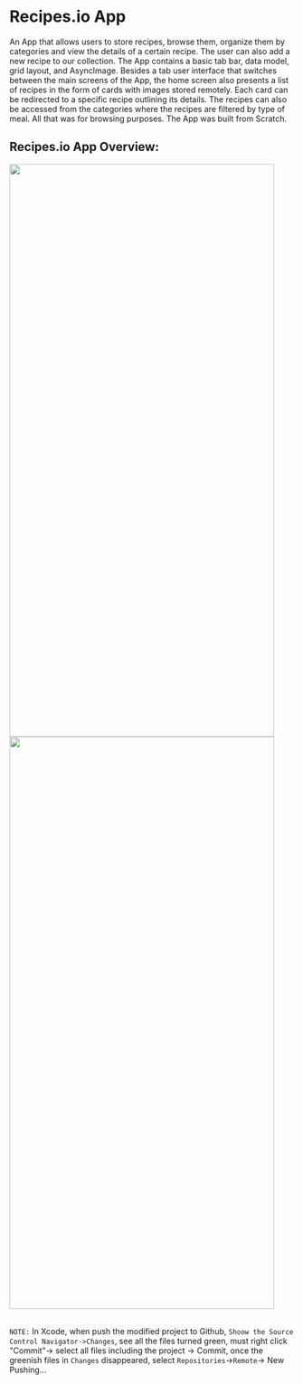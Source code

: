 # Recipes.io App
An App that allows users to store recipes, browse them, organize them by categories and view the details of a certain recipe. The user can also add a new recipe to our collection. The App contains a basic tab bar, data model, grid layout, and AsyncImage. Besides a tab user interface that switches between the main screens of the App, the home screen also presents a list of recipes in the form of cards with images stored remotely. Each card can be redirected to a specific recipe outlining its details. The recipes can also be accessed from the categories where the recipes are filtered by type of meal. All that was for browsing purposes. The App was built from Scratch.
## Recipes.io App Overview:
<div>
   <img src ="https://github.com/KrystalZhang612/Recipes.io-App/blob/main/Recipe.io%20App%20overview-1.png" width = "468" height = "1012.8"/>
   <img src = "https://github.com/KrystalZhang612/Recipes.io-App/blob/main/Recipe.io%20App%20overview-2.png" width = "468" height = "1012.8"/> 
</div> 
<br/> 

`NOTE:` In Xcode, when push the modified project to Github, `Shoow the Source Control Navigator->Changes`, see all the files turned green, must right click "Commit"-> select all files including the project -> Commit, once the greenish files in `Changes` disappeared, select `Repositories`->`Remote`-> New Pushing... 
